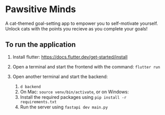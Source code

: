 # Pawsitive Minds

A cat-themed goal-setting app to empower you to self-motivate yourself. Unlock cats with the points you recieve as you complete your goals! 

## To run the application

1. Install flutter: https://docs.flutter.dev/get-started/install

2. Open a terminal and start the frontend with the command: `flutter run`

3. Open another terminal and start the backend:
    1. `d backend`
    2. On Mac: `source venv/bin/activate`, or on Windows: ` `
    3. Install the required packages using `pip install -r requirements.txt`
    4. Run the server using `fastapi dev main.py`


